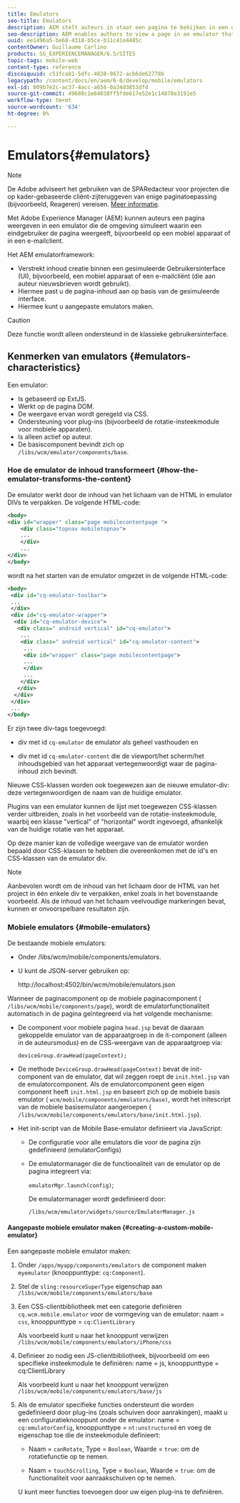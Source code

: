 ```yaml
---
title: Emulators
seo-title: Emulators
description: AEM stelt auteurs in staat een pagina te bekijken in een emulator die de omgeving simuleert waarin een eindgebruiker de pagina zal bekijken
seo-description: AEM enables authors to view a page in an emulator that simulates the environment in which an end-user will view the page
uuid: ee1496a5-be68-4318-b5ce-b11c41e4485c
contentOwner: Guillaume Carlino
products: SG_EXPERIENCEMANAGER/6.5/SITES
topic-tags: mobile-web
content-type: reference
discoiquuid: c51fca81-5dfc-4838-9672-acb6de62778b
legacypath: /content/docs/en/aem/6-0/develop/mobile/emulators
exl-id: 009b7e2c-ac37-4acc-a656-0a34d3853dfd
source-git-commit: 49688c1e64038ff5fde617e52e1c14878e3191e5
workflow-type: tm+mt
source-wordcount: '634'
ht-degree: 0%

---
```


# Emulators{#emulators}

>[!NOTE]
>
>De Adobe adviseert het gebruiken van de SPARedacteur voor projecten die op kader-gebaseerde cliënt-zijteruggeven van enige paginatoepassing (bijvoorbeeld, Reageren) vereisen. [Meer informatie](/help/sites-developing/spa-overview.md).

Met Adobe Experience Manager (AEM) kunnen auteurs een pagina weergeven in een emulator die de omgeving simuleert waarin een eindgebruiker de pagina weergeeft, bijvoorbeeld op een mobiel apparaat of in een e-mailclient.

Het AEM emulatorframework:

* Verstrekt inhoud creatie binnen een gesimuleerde Gebruikersinterface (UI), bijvoorbeeld, een mobiel apparaat of een e-mailcliënt (die aan auteur nieuwsbrieven wordt gebruikt).
* Hiermee past u de pagina-inhoud aan op basis van de gesimuleerde interface.
* Hiermee kunt u aangepaste emulators maken.

>[!CAUTION]
>
>Deze functie wordt alleen ondersteund in de klassieke gebruikersinterface.

## Kenmerken van emulators {#emulators-characteristics}

Een emulator:

* Is gebaseerd op ExtJS.
* Werkt op de pagina DOM.
* De weergave ervan wordt geregeld via CSS.
* Ondersteuning voor plug-ins (bijvoorbeeld de rotatie-insteekmodule voor mobiele apparaten).
* Is alleen actief op auteur.
* De basiscomponent bevindt zich op `/libs/wcm/emulator/components/base`.

### Hoe de emulator de inhoud transformeert {#how-the-emulator-transforms-the-content}

De emulator werkt door de inhoud van het lichaam van de HTML in emulator DIVs te verpakken. De volgende HTML-code:

```xml
<body>
<div id="wrapper" class="page mobilecontentpage ">
    <div class="topnav mobiletopnav">
    ...
    </div>
    ...
</div>
</body>
```

wordt na het starten van de emulator omgezet in de volgende HTML-code:

```xml
<body>
 <div id="cq-emulator-toolbar">
 ...
 </div>
 <div id="cq-emulator-wrapper">
  <div id="cq-emulator-device">
   <div class=" android vertical" id="cq-emulator">
    ...
    <div class=" android vertical" id="cq-emulator-content">
     ...
     <div id="wrapper" class="page mobilecontentpage">
     ...
     </div>
     ...
    </div>
   </div>
  </div>
 </div>
 ...
</body>
```

Er zijn twee div-tags toegevoegd:

* div met id `cq-emulator` de emulator als geheel vasthouden en

* div met id `cq-emulator-content` die de viewport/het scherm/het inhoudsgebied van het apparaat vertegenwoordigt waar de pagina-inhoud zich bevindt.

Nieuwe CSS-klassen worden ook toegewezen aan de nieuwe emulator-div: deze vertegenwoordigen de naam van de huidige emulator.

Plugins van een emulator kunnen de lijst met toegewezen CSS-klassen verder uitbreiden, zoals in het voorbeeld van de rotatie-insteekmodule, waarbij een klasse &quot;vertical&quot; of &quot;horizontal&quot; wordt ingevoegd, afhankelijk van de huidige rotatie van het apparaat.

Op deze manier kan de volledige weergave van de emulator worden bepaald door CSS-klassen te hebben die overeenkomen met de id&#39;s en CSS-klassen van de emulator div.

>[!NOTE]
>
>Aanbevolen wordt om de inhoud van het lichaam door de HTML van het project in één enkele div te verpakken, enkel zoals in het bovenstaande voorbeeld. Als de inhoud van het lichaam veelvoudige markeringen bevat, kunnen er onvoorspelbare resultaten zijn.

### Mobiele emulators {#mobile-emulators}

De bestaande mobiele emulators:

* Onder /libs/wcm/mobile/components/emulators.
* U kunt de JSON-server gebruiken op:

  http://localhost:4502/bin/wcm/mobile/emulators.json

Wanneer de paginacomponent op de mobiele paginacomponent ( `/libs/wcm/mobile/components/page`), wordt de emulatorfunctionaliteit automatisch in de pagina geïntegreerd via het volgende mechanisme:

* De component voor mobiele pagina `head.jsp` bevat de daaraan gekoppelde emulator van de apparaatgroep in de it-component (alleen in de auteursmodus) en de CSS-weergave van de apparaatgroep via:

  `deviceGroup.drawHead(pageContext);`

* De methode `DeviceGroup.drawHead(pageContext)` bevat de init-component van de emulator, dat wil zeggen roept de `init.html.jsp` van de emulatorcomponent. Als de emulatorcomponent geen eigen component heeft `init.html.jsp` en baseert zich op de mobiele basis emulator ( `wcm/mobile/components/emulators/base)`, wordt het initescript van de mobiele basisemulator aangeroepen ( `/libs/wcm/mobile/components/emulators/base/init.html.jsp`).

* Het init-script van de Mobile Base-emulator definieert via JavaScript:

   * De configuratie voor alle emulators die voor de pagina zijn gedefinieerd (emulatorConfigs)
   * De emulatormanager die de functionaliteit van de emulator op de pagina integreert via:

     `emulatorMgr.launch(config)`;

     De emulatormanager wordt gedefinieerd door:

     `/libs/wcm/emulator/widgets/source/EmulatorManager.js`

#### Aangepaste mobiele emulator maken {#creating-a-custom-mobile-emulator}

Een aangepaste mobiele emulator maken:

1. Onder `/apps/myapp/components/emulators` de component maken `myemulator` (knooppunttype: `cq:Component`).

1. Stel de `sling:resourceSuperType` eigenschap aan `/libs/wcm/mobile/components/emulators/base`

1. Een CSS-clientbibliotheek met een categorie definiëren `cq.wcm.mobile.emulator` voor de vormgeving van de emulator: naam = `css`, knooppunttype = `cq:ClientLibrary`

   Als voorbeeld kunt u naar het knooppunt verwijzen `/libs/wcm/mobile/components/emulators/iPhone/css`

1. Definieer zo nodig een JS-clientbibliotheek, bijvoorbeeld om een specifieke insteekmodule te definiëren: name = js, knooppunttype = cq:ClientLibrary

   Als voorbeeld kunt u naar het knooppunt verwijzen `/libs/wcm/mobile/components/emulators/base/js`

1. Als de emulator specifieke functies ondersteunt die worden gedefinieerd door plug-ins (zoals schuiven door aanrakingen), maakt u een configuratieknooppunt onder de emulator: name = `cq:emulatorConfig`, knooppunttype = `nt:unstructured` en voeg de eigenschap toe die de insteekmodule definieert:

   * Naam = `canRotate`, Type = `Boolean`, Waarde = `true`: om de rotatiefunctie op te nemen.

   * Naam = `touchScrolling`, Type = `Boolean`, Waarde = `true`: om de functionaliteit voor aanraakschuiven op te nemen.

   U kunt meer functies toevoegen door uw eigen plug-ins te definiëren.

